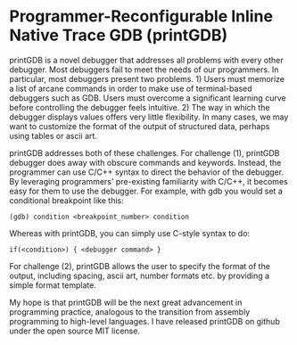 # Programmer-Reconfigurable Inline Native Trace GDB (printGDB)

printGDB is a novel debugger that addresses all problems with every other debugger. Most debuggers fail to meet the needs of our programmers. In particular, most debuggers present two problems. 1) Users must memorize a list of arcane commands in order to make use of terminal-based debuggers such as GDB. Users must overcome a significant learning curve before controlling the debugger feels intuitive. 2) The way in which the debugger displays values offers very little flexibility. In many cases, we may want to customize the format of the output of structured data, perhaps using tables or ascii art.

printGDB addresses both of these challenges. For challenge (1), printGDB debugger does away with obscure commands and keywords. Instead, the programmer can use C/C++ syntax to direct the behavior of the debugger. By leveraging programmers' pre-existing familiarity with C/C++, it becomes easy for them to use the debugger. For example, with gdb you would set a conditional breakpoint like this:
```
(gdb) condition <breakpoint_number> condition
```
Whereas with printGDB, you can simply use C-style syntax to do:
```
if(<condition>) { <debugger command> }
```
For challenge (2), printGDB allows the user to specify the format of the output, including spacing, ascii art, number formats etc. by providing a simple format template.

My hope is that printGDB will be the next great advancement in programming practice, analogous to the transition from assembly programming to high-level languages. I have released printGDB on github under the open source MIT license.
